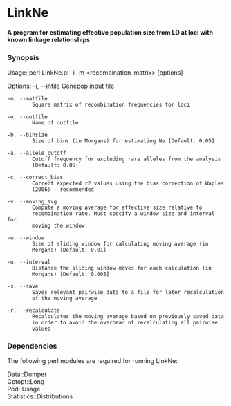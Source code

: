 # LinkNe
#### A program for estimating effective population size from LD at loci with known linkage relationships

### Synopsis

Usage:
     perl LinkNe.pl -i <inputfile> -m <recombination_matrix> [options]


Options:
    -i, --infile
            Genepop input file

    -m, --matfile
            Square matrix of recombination frequencies for loci

    -o, --outfile
            Name of outfile

    -b, --binsize
            Size of bins (in Morgans) for estimating Ne [Default: 0.05]

    -a, --allele_cutoff
            Cutoff frequency for excluding rare alleles from the analysis
            [Default: 0.05]

    -c, --correct_bias
            Correct expected r2 values using the bias correction of Waples
            (2006) - recommended

    -v, --moving_avg
            Compute a moving average for effective size relative to
            recombination rate. Must specify a window size and interval for
            moving the window.

    -w, --window
            Size of sliding window for calculating moving average (in
            Morgans) [Default: 0.01]

    -n, --interval
            Distance the sliding window moves for each calculation (in
            Morgans) [Default: 0.005]

    -s, --save
            Saves relevant pairwise data to a file for later recalculation
            of the moving average

    -r, --recalculate
            Recalculates the moving average based on previously saved data
            in order to avoid the overhead of recalculating all pairwise
            values



### Dependencies

The following perl modules are required for running LinkNe:

Data::Dumper<br />
Getopt::Long<br />
Pod::Usage<br />
Statistics::Distributions<br />